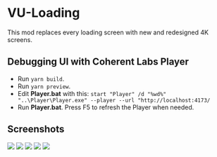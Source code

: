# VU-Loading

This mod replaces every loading screen with new and redesigned 4K screens.

## Debugging UI with Coherent Labs Player

- Run `yarn build`.
- Run `yarn preview`.
- Edit **Player.bat** with this: `start "Player" /d "%wd%" "..\Player\Player.exe" --player --url "http://localhost:4173/`
- Run **Player.bat**. Press F5 to refresh the Player when needed.

## Screenshots

![](https://github.com/kaloczikvn/VU-Loading/blob/master/assets/01.png?raw=true)
![](https://github.com/kaloczikvn/VU-Loading/blob/master/assets/02.png?raw=true)
![](https://github.com/kaloczikvn/VU-Loading/blob/master/assets/03.png?raw=true)
![](https://github.com/kaloczikvn/VU-Loading/blob/master/assets/04.png?raw=true)
![](https://github.com/kaloczikvn/VU-Loading/blob/master/assets/05.png?raw=true)
